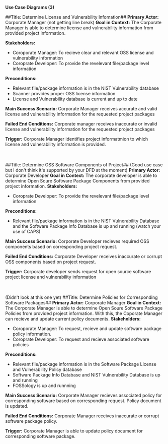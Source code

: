 **Use Case Diagrams (3)**

##Title: Determine License and Vulnerability Infomation##
**Primary Actor:** Corporate Manager (not getting line break)
**Goal in Context:** The Corporate Manager is able to determine license and vulnerability information from provided project information.

**Stakeholders:**
  - Coroporate Manager: To recieve clear and relevant OSS license and vulnerability information
  - Coroprate Developer: To provide the revelevant file/package level information

**Preconditions:**
  - Relevant file/package information is in the NIST Vulnerability database 
  - Scanner provides proper OSS license information
  - License and Vulnerability database is current and up to date
  
**Main Success Scenario:** Corporate Manager receives accurate and valid license and vulnerability information for the requested project packages

**Failed End Conditions:**  Corporate manager receives inaccurate or invalid license and vulnerability information for the requested project packages

**Trigger:** Corporate Manager identifies project informatmion to which license and vulnerability information is provided.



<br> <br>
##Title: Determine OSS Software Components of Project## (Good use case but I don't think it's supported by your DFD at the moment)
**Primary Actor:** Corporate Developer
**Goal in Context:** The corporate developer is able to determine Open Soure Software Package Components from provided project information. 
**Stakeholders:**
  - Coroprate Developer: To provide the revelevant file/package level information

**Preconditions:**
  - Relevant file/package information is in the NIST Vulnerability Database and the Software Package Info Database is up and running (watch your use of CAPS)
  
**Main Success Scenario:** Corporate Developer recieves required OSS components based on corresponding project request.

**Failed End Conditions:** Corporate Developer receives inaccurate or corrupt OSS components based on project request.

**Trigger:** Corporate developer sends request for open source software project license and vulnerability information


<br> <br>
(Didn't look at this one yet)
##Title: Determine Policies for Corresponding Software Packages##
**Primary Actor:** Corporate Manager
**Goal in Context:** The Corporate Manager is able to determine Open Soure Software Package Policies from provided project information. With this, the Coporate Manager can recieve and update current policy documents.
**Stakeholders:**
  - Coroporate Manager: To request, recieve and update software package policy information.
  - Coroprate Developer: To request and recieve associated software policies

**Preconditions:**
  - Relevant file/package information is in the Software Package License and Vulnerability Policy database 
  - Software Package Info Database and NIST Vulnerability Database is up and running
  - FOSSology is up and runnning
  
**Main Success Scenario:** Corporate Manager recieves associated policy for corresponding software based on corresponding request. Policy document is updated.

**Failed End Conditions:** Corporate Manager receives inaccurate or corrupt software package policy.

**Trigger:** Corporate Manager is able to update policy document for corresponding software package.

